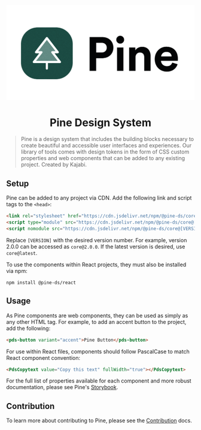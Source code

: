 <picture>
  <source media="(prefers-color-scheme: dark)" srcset="./docs/assets/pine-logo-dark.png">
  <source media="(prefers-color-scheme: light)" srcset="./docs/assets/pine-logo.png">
  <img alt="Pine: Web Component Design System" src="./docs/assets/pine-logo.png">
</picture>

<h1 align="center">Pine Design System</h1>

> Pine is a design system that includes the building blocks necessary to create beautiful and accessible user interfaces and experiences. Our library of tools comes with design tokens in the form of CSS custom properties and web components that can be added to any existing project. Created by Kajabi.

## Setup

Pine can be added to any project via CDN. Add the following link and script tags to the `<head>`:

```html
<link rel="stylesheet" href="https://cdn.jsdelivr.net/npm/@pine-ds/core@[VERSION]/dist/pine-core/pine-core.css" />
<script type="module" src="https://cdn.jsdelivr.net/npm/@pine-ds/core@[VERSION]/dist/pine-core/pine-core.esm.js"></script>
<script nomodule src="https://cdn.jsdelivr.net/npm/@pine-ds/core@[VERSION]/dist/pine-core/index.esm.js"></script>
```

Replace `[VERSION]` with the desired version number. For example, version 2.0.0 can be accessed as `core@2.0.0`. If the latest version is desired, use `core@latest`.

To use the components within React projects, they must also be installed via npm:

```
npm install @pine-ds/react
```

## Usage

As Pine components are web components, they can be used as simply as any other HTML tag. For example, to add an accent button to the project, add the following:

```html
<pds-button variant="accent">Pine Button</pds-button>
```

For use within React files, components should follow PascalCase to match React component convention:

```html
<PdsCopytext value="Copy this text" fullWidth="true"></PdsCopytext>
```

For the full list of properties available for each component and more robust documentation, please see Pine's [Storybook](https://pine-design-system.netlify.app/).

## Contribution

To learn more about contributing to Pine, please see the [Contribution](./CONTRIBUTING.md) docs.
